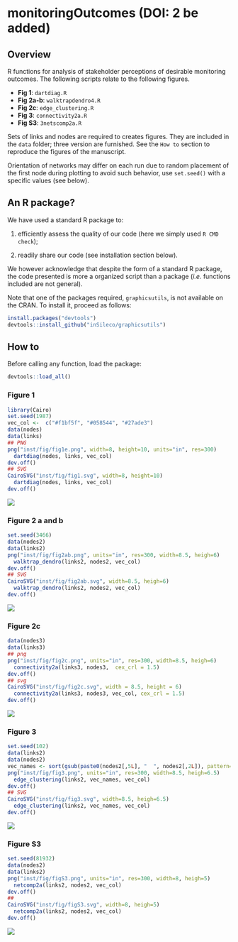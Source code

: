 # monitoringOutcomes (DOI: 2 be added)

## Overview

R functions for analysis of stakeholder perceptions of desirable monitoring outcomes.
The following scripts relate to the following figures.

- **Fig 1**: `dartdiag.R`
- **Fig 2a-b**: `walktrapdendro4.R`
- **Fig 2c**: `edge_clustering.R`
- **Fig 3**: `connectivity2a.R`
- **Fig S3**: `3netscomp2a.R`

Sets of links and nodes are required to creates figures. They are
included in the `data` folder; three version are furnished. See the `How to` section
to reproduce the figures of the manuscript.

Orientation of networks may differ on each run due to random placement of the
first node during plotting to avoid such behavior, use `set.seed()` with
a specific values (see below).


## An R package?

We have used a standard R package to:

1. efficiently assess the quality of our code (here we simply used `R CMD check`);

2. readily share our code (see installation section below).

We however acknowledge that despite the form of a standard R package, the code
presented is more a organized script than a package (*i.e.* functions included
are not general).

Note that one of the packages required, `graphicsutils`, is not available on
the CRAN. To install it, proceed as follows:

```R
install.packages("devtools")
devtools::install_github("inSileco/graphicsutils")
```



## How to

Before calling any function, load the package:

```R
devtools::load_all()
```

### Figure 1


```R
library(Cairo)
set.seed(1987)
vec_col <-  c("#f1bf5f", "#058544", "#27ade3")
data(nodes)
data(links)
## PNG
png("inst/fig/fig1e.png", width=8, height=10, units="in", res=300)
  dartdiag(nodes, links, vec_col)
dev.off()
## SVG
CairoSVG("inst/fig/fig1.svg", width=8, height=10)
  dartdiag(nodes, links, vec_col)
dev.off()
```

![](inst/fig/fig1.png)


### Figure 2 a and b

```R
set.seed(3466)
data(nodes2)
data(links2)
png("inst/fig/fig2ab.png", units="in", res=300, width=8.5, heigh=6)
  walktrap_dendro(links2, nodes2, vec_col)
dev.off()
## SVG
CairoSVG("inst/fig/fig2ab.svg", width=8.5, heigh=6)
  walktrap_dendro(links2, nodes2, vec_col)
dev.off()
```

![](inst/fig/fig2ab.png)


### Figure 2c

```R
data(nodes3)
data(links3)
## png
png("inst/fig/fig2c.png", units="in", res=300, width=8.5, heigh=6)
  connectivity2a(links3, nodes3,  cex_crl = 1.5)
dev.off()
## svg
CairoSVG("inst/fig/fig2c.svg", width = 8.5, height = 6)
  connectivity2a(links3, nodes3, vec_col, cex_crl = 1.5)
dev.off()
```

![](inst/fig/fig2c.png)

### Figure 3

```R
set.seed(102)
data(links2)
data(nodes2)
vec_names <- sort(gsub(paste0(nodes2[,5L], "  ", nodes2[,2L]), pattern= "^n", replacement = ""))
png("inst/fig/fig3.png", units="in", res=300, width=8.5, heigh=6.5)
  edge_clustering(links2, vec_names, vec_col)
dev.off()
## SVG
CairoSVG("inst/fig/fig3.svg", width=8.5, heigh=6.5)
  edge_clustering(links2, vec_names, vec_col)
dev.off()
```



![](inst/fig/fig3.png)


### Figure S3

```R
set.seed(81932)
data(nodes2)
data(links2)
png("inst/fig/figS3.png", units="in", res=300, width=8, heigh=5)
  netcomp2a(links2, nodes2, vec_col)
dev.off()
##
CairoSVG("inst/fig/figS3.svg", width=8, heigh=5)
  netcomp2a(links2, nodes2, vec_col)
dev.off()
```

![](inst/fig/figS3.png)
